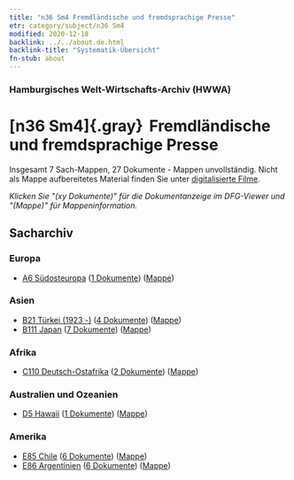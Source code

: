 ```yaml
---
title: "n36 Sm4 Fremdländische und fremdsprachige Presse"
etr: category/subject/n36 Sm4
modified: 2020-12-18
backlink: ../../about.de.html
backlink-title: "Systematik-Übersicht"
fn-stub: about
---
```


### Hamburgisches Welt-Wirtschafts-Archiv (HWWA)
# [n36 Sm4]{.gray}&#8201; Fremdländische und fremdsprachige Presse&#160; 




Insgesamt 7 Sach-Mappen, 27 Dokumente - Mappen unvollständig.
Nicht als Mappe aufbereitetes Material finden Sie unter [digitalisierte Filme](/film/h1_sh).

_Klicken Sie "(xy Dokumente)" für die Dokumentanzeige im DFG-Viewer und "(Mappe)" für Mappeninformation._

## Sacharchiv




### Europa

- [A6 Südosteuropa](../../../geo/about.de.html#A6) (<a href="https://dfg-viewer.de/show/?tx_dlf[id]=https://pm20.zbw.eu/mets/sh/1409xx/140900/1457xx/145711/public.mets.de.xml" target="_blank">1 Dokumente</a>) ([Mappe](http://purl.org/pressemappe20/folder/sh/140900,145711))

### Asien

- [B21 Türkei (1923 -)](../../../geo/about.de.html#B21) (<a href="https://dfg-viewer.de/show/?tx_dlf[id]=https://pm20.zbw.eu/mets/sh/1411xx/141111/1457xx/145711/public.mets.de.xml" target="_blank">4 Dokumente</a>) ([Mappe](http://purl.org/pressemappe20/folder/sh/141111,145711))
- [B111 Japan](../../../geo/about.de.html#B111) (<a href="https://dfg-viewer.de/show/?tx_dlf[id]=https://pm20.zbw.eu/mets/sh/1412xx/141272/1457xx/145711/public.mets.de.xml" target="_blank">7 Dokumente</a>) ([Mappe](http://purl.org/pressemappe20/folder/sh/141272,145711))

### Afrika

- [C110 Deutsch-Ostafrika](../../../geo/about.de.html#C110) (<a href="https://dfg-viewer.de/show/?tx_dlf[id]=https://pm20.zbw.eu/mets/sh/1414xx/141471/1457xx/145711/public.mets.de.xml" target="_blank">2 Dokumente</a>) ([Mappe](http://purl.org/pressemappe20/folder/sh/141471,145711))

### Australien und Ozeanien

- [D5 Hawaii](../../../geo/about.de.html#D5) (<a href="https://dfg-viewer.de/show/?tx_dlf[id]=https://pm20.zbw.eu/mets/sh/1415xx/141595/1457xx/145711/public.mets.de.xml" target="_blank">1 Dokumente</a>) ([Mappe](http://purl.org/pressemappe20/folder/sh/141595,145711))

### Amerika

- [E85 Chile](../../../geo/about.de.html#E85) (<a href="https://dfg-viewer.de/show/?tx_dlf[id]=https://pm20.zbw.eu/mets/sh/1416xx/141691/1457xx/145711/public.mets.de.xml" target="_blank">6 Dokumente</a>) ([Mappe](http://purl.org/pressemappe20/folder/sh/141691,145711))
- [E86 Argentinien](../../../geo/about.de.html#E86) (<a href="https://dfg-viewer.de/show/?tx_dlf[id]=https://pm20.zbw.eu/mets/sh/1416xx/141692/1457xx/145711/public.mets.de.xml" target="_blank">6 Dokumente</a>) ([Mappe](http://purl.org/pressemappe20/folder/sh/141692,145711))


